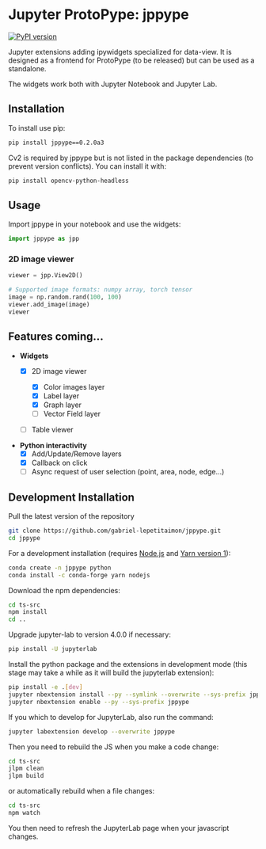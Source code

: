# Jupyter ProtoPype: jppype
[![PyPI version](https://badge.fury.io/py/jppype.svg)](https://badge.fury.io/py/jppype)

Jupyter extensions adding ipywidgets specialized for data-view. It is designed as a frontend for ProtoPype (to be released) but can be used as a standalone.

The widgets work both with Jupyter Notebook and Jupyter Lab.

## Installation

To install use pip:

```bash
pip install jppype==0.2.0a3
```

Cv2 is required by jppype but is not listed in the package dependencies (to prevent version conflicts). You can install it with:
```bash
pip install opencv-python-headless
```

## Usage
Import jppype in your notebook and use the widgets:
```python
import jppype as jpp
```

### 2D image viewer
```python
viewer = jpp.View2D()

# Supported image formats: numpy array, torch tensor
image = np.random.rand(100, 100) 
viewer.add_image(image)
viewer
```

## Features coming...

- __Widgets__
  - [x] 2D image viewer
    - [x] Color images layer
    - [x] Label layer
    - [x] Graph layer
    - [ ] Vector Field layer
  - [ ] Table viewer


- __Python interactivity__
  - [x] Add/Update/Remove layers
  - [x] Callback on click
  - [ ] Async request of user selection (point, area, node, edge...) 

## Development Installation

Pull the latest version of the repository
```bash
git clone https://github.com/gabriel-lepetitaimon/jppype.git
cd jppype
````

For a development installation (requires [Node.js](https://nodejs.org) and [Yarn version 1](https://classic.yarnpkg.com/)):
```bash
conda create -n jppype python
conda install -c conda-forge yarn nodejs
```

Download the npm dependencies:
```bash
cd ts-src
npm install
cd ..
```

Upgrade jupyter-lab to version 4.0.0 if necessary:
```bash
pip install -U jupyterlab
```

Install the python package and the extensions in development mode (this stage may take a while as it will build the jupyterlab extension):
```bash
pip install -e .[dev]
jupyter nbextension install --py --symlink --overwrite --sys-prefix jppype
jupyter nbextension enable --py --sys-prefix jppype
```
If you which to develop for JupyterLab, also run the command:
```bash
jupyter labextension develop --overwrite jppype
```

Then you need to rebuild the JS when you make a code change:
```bash
cd ts-src
jlpm clean
jlpm build
```
or automatically rebuild when a file changes:
```bash
cd ts-src
npm watch
```

You then need to refresh the JupyterLab page when your javascript changes.

